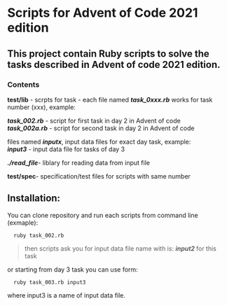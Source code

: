 # Scripts for Advent of Code 2021 edition
## This project contain Ruby scripts to solve the tasks described in Advent of code 2021 edition.

### **Contents**

 ****test/lib**** - scrpts for task - each file named ****<em>task_0xxx.rb</em>**** works for task number (xxx), example:  
 
**<em>task_002.rb</em>** - script for first task in day 2 in Advent of code  
 **<em>task_002a.rb</em>** - script for second task in day 2 in Advent of code  
 
 files named **<em>inputx</em>**, input data files for exact day task, example:  
 **<em>input3</em>** - input data file for tasks of day 3  
 
 **<em>./read_file</em>**- liblary for reading data from input file

**test/spec**- specification/test files for scripts with same number

## Installation:

You can clone repository and run each scripts from command line (exmaple):

      ruby task_002.rb
      
   > then scripts ask you for input data file name with is: **<em> input2 </em>**  for this task  
      
   or starting from day 3 task you can use form:
      
      ruby task_003.rb input3

   where input3 is a name of input data file.

